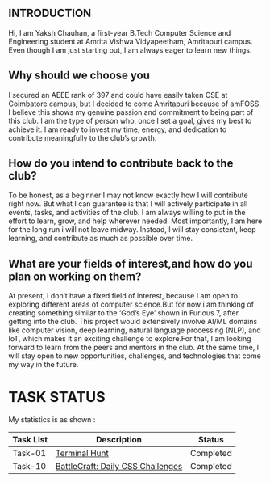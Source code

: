 ## **INTRODUCTION**
Hi, I am Yaksh Chauhan, a first-year B.Tech Computer Science and Engineering student at Amrita Vishwa Vidyapeetham, Amritapuri campus. Even though I am just starting out, I am always eager to learn new things.
## **Why should we choose you**
I secured an AEEE rank of 397 and could have easily taken CSE at Coimbatore campus, but I decided to come Amritapuri because of amFOSS. I believe this shows my genuine passion and commitment to being part of this club. I am the type of person who, once I set a goal, gives my best to achieve it. I am ready to invest my time, energy, and dedication to contribute meaningfully to the club’s growth.
## **How do you intend to contribute back to the club?**
To be honest, as a beginner I may not know exactly how I will contribute right now. But what I can guarantee is that I will actively participate in all events, tasks, and activities of the club. I am always willing to put in the effort to learn, grow, and help wherever needed. Most importantly, I am here for the long run i will not leave midway. Instead, I will stay consistent, keep learning, and contribute as much as possible over time.
## **What are your fields of interest,and how do you plan on working on them?**
At present, I don’t have a fixed field of interest, because I am open to exploring different areas of computer science.But for now i am thinking of creating something similar to the ‘God’s Eye’ shown in Furious 7, after getting into the club. This project would extensively involve AI/ML domains like computer vision, deep learning, natural language processing (NLP), and IoT, which makes it an exciting challenge to explore.For that, I am looking forward to learn from the peers and mentors in the club. At the same time, I will stay open to new opportunities, challenges, and technologies that come my way in the future.

# TASK STATUS

My statistics is as shown :

| Task List | Description | Status |
|-----------|-------------|--------|
| Task-01 | [Terminal Hunt](./Task-01/README.md) | Completed |
| Task-10 | [BattleCraft: Daily CSS Challenges](./Task-10) | Completed |





